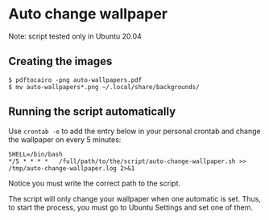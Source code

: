 # Auto change wallpaper

Note: script tested only in Ubuntu 20.04

## Creating the images

```
$ pdftocairo -png auto-wallpapers.pdf
$ mv auto-wallpapers*.png ~/.local/share/backgrounds/
```

## Running the script automatically

Use `crontab -e` to add the entry below in your personal crontab and change the wallpaper on every 5 minutes:

```
SHELL=/bin/bash
*/5 * * * *   /full/path/to/the/script/auto-change-wallpaper.sh >> /tmp/auto-change-wallpaper.log 2>&1
```

Notice you must write the correct path to the script.

The script will only change your wallpaper when one automatic is set. Thus, to start the process, you must go to Ubuntu Settings and set one of them.

